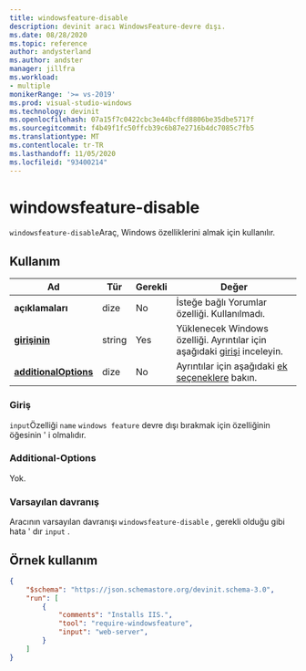 ```yaml
---
title: windowsfeature-disable
description: devinit aracı WindowsFeature-devre dışı.
ms.date: 08/28/2020
ms.topic: reference
author: andysterland
ms.author: andster
manager: jillfra
ms.workload:
- multiple
monikerRange: '>= vs-2019'
ms.prod: visual-studio-windows
ms.technology: devinit
ms.openlocfilehash: 07a15f7c0422cbc3e44bcffd8806be35dbe5717f
ms.sourcegitcommit: f4b49f1fc50ffcb39c6b87e2716b4dc7085c7fb5
ms.translationtype: MT
ms.contentlocale: tr-TR
ms.lasthandoff: 11/05/2020
ms.locfileid: "93400214"
---
```

# <a name="windowsfeature-disable"></a>windowsfeature-disable

`windowsfeature-disable`Araç, Windows özelliklerini almak için kullanılır.

## <a name="usage"></a>Kullanım

| Ad                                             | Tür   | Gerekli | Değer                                                                  |
|--------------------------------------------------|--------|----------|------------------------------------------------------------------------|
| **açıklamaları**                                     | dize | No       | İsteğe bağlı Yorumlar özelliği. Kullanılmadı.                                  |
| [**girişinin**](#input)                              | string | Yes      | Yüklenecek Windows özelliği. Ayrıntılar için aşağıdaki [girişi](#input) inceleyin. |
| [**additionalOptions**](#additional-options)     | dize | No       | Ayrıntılar için aşağıdaki [ek seçeneklere](#additional-options) bakın.       |

### <a name="input"></a>Giriş

`input`Özelliği `name` `windows feature` devre dışı bırakmak için özelliğinin öğesinin ' i olmalıdır.

### <a name="additional-options"></a>Additional-Options

Yok.

### <a name="default-behavior"></a>Varsayılan davranış

Aracının varsayılan davranışı `windowsfeature-disable` , gerekli olduğu gibi hata ' dır `input` .

## <a name="example-usage"></a>Örnek kullanım

```json
{
    "$schema": "https://json.schemastore.org/devinit.schema-3.0",
    "run": [
        {
            "comments": "Installs IIS.",
            "tool": "require-windowsfeature",
            "input": "web-server",
        }
    ]
}
```
